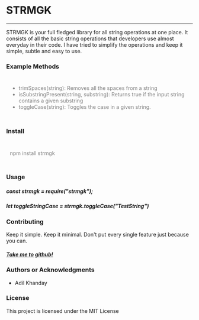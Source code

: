 <h1>STRMGK</h1>

<hr />

<p>
  STRMGK is your full fledged library for all string operations at one place. It
  consists of all the basic string operations that developers use almost
  everyday in their code. I have tried to simplify the operations and keep it
  simple, subtle and easy to use.
</p>

<h3>Example Methods</h3>
<div style="color: grey; padding:10px">
  <ul>
    <li>trimSpaces(string): Removes all the spaces from a string</li>
    <li>
      isSubstringPresent(string, substring): Returns true if the input string
      contains a given substring
    </li>
    <li>toggleCase(string): Toggles the case in a given string.</li>
  </ul>
</div>

<h3>Install</h3>
<div style="color:grey; padding:10px"><p>npm install strmgk</p></div>

<h3>Usage</h3>

<p>
  <h5>const strmgk = require("strmgk"); </h5>
  <h5>let toggleStringCase = strmgk.toggleCase("TestString")</h5>
</p>

<h3>Contributing</h3>
Keep it simple. Keep it minimal. Don't put every single feature just because you
can.
<h5>
  <a href="https://github.com/aedelkhanday/strmgk/tree/master"> Take me to github!</a>
</h5>

<h3>Authors or Acknowledgments</h3>
<ul>
  <li>Adil Khanday</li>
</ul>

<h3>License</h3>

This project is licensed under the MIT License
